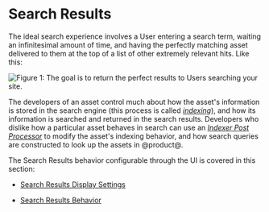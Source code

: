 # Search Results [](id=search-results)

The ideal search experience involves a User entering a search term, waiting an
infinitesimal amount of time, and having the perfectly matching asset delivered
to them at the top of a list of other extremely relevant hits. Like this:

![Figure 1: The goal is to return the perfect results to Users searching your site.](../../images/search-results-perfect.png)

The developers of an asset control much about how the asset's information is
stored in the search engine (this process is called
[*indexing*](/develop/tutorials/-/knowledge_base/7-1/understanding-search-and-indexing)),
and how its information is searched and returned in the search results.
Developers who dislike how a particular asset behaves in search can use an
[*Indexer Post
Processor*](/develop/reference/-/knowledge_base/7-1/indexer-post-processor) to
modify the asset's indexing behavior, and how search queries are constructed to
look up the assets in @product@.

The Search Results behavior configurable through the UI is covered in this
section:

- [Search Results Display Settings](/discover/portal/-/knowledge_base/7-1/display-settings)

- [Search Results Behavior](/discover/portal/-/knowledge_base/7-1/results-behavior)

